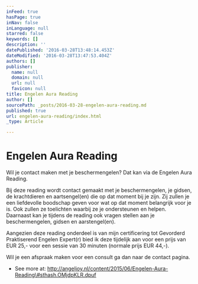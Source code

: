 ```yaml
---
inFeed: true
hasPage: true
inNav: false
inLanguage: null
starred: false
keywords: []
description: ''
datePublished: '2016-03-28T13:48:14.453Z'
dateModified: '2016-03-28T13:47:53.404Z'
authors: []
publisher:
  name: null
  domain: null
  url: null
  favicon: null
title: Engelen Aura Reading
author: []
sourcePath: _posts/2016-03-28-engelen-aura-reading.md
published: true
url: engelen-aura-reading/index.html
_type: Article

---
```

# Engelen Aura Reading

Wil je contact maken met je beschermengelen? Dat kan via de Engelen Aura Reading.

Bij deze reading wordt contact gemaakt met je beschermengelen, je gidsen, de krachtdieren en aartsengel(en) die op dat moment bij je zijn. Zij zullen je een liefdevolle boodschap geven voor wat op dat moment belangrijk voor je is. Ook zullen ze toelichten waarbij ze je ondersteunen en helpen. Daarnaast kan je tijdens de reading ook vragen stellen aan je beschermengelen, gidsen en aarstengel(en).

Aangezien deze reading onderdeel is van mijn certificering tot Gevorderd Praktiserend Engelen Expert(r) bied ik deze tijdelijk aan voor een prijs van EUR 25,- voor een sessie van 30 minuten (normale prijs EUR 44,-).

Wil je een afspraak maken voor een consult ga dan naar de contact pagina.

- See more at: http://angeljoy.nl/content/2015/06/Engelen-Aura-Reading\#sthash.OMjdpKLR.dpuf